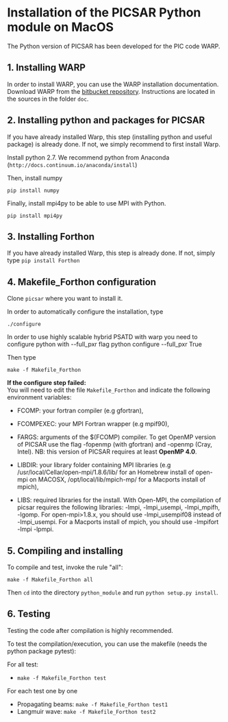 # **Installation of the PICSAR Python module on MacOS**

The Python version of PICSAR has been developed for the PIC code WARP.

## **1. Installing WARP**

In order to install WARP, you can use the WARP installation documentation.
Download WARP from the [bitbucket repository](https://bitbucket.org/berkeleylab/warp).
Instructions are located in the sources in the folder `doc`.

## **2. Installing python and packages for PICSAR**

If you have already installed Warp,
this step (installing python and useful package) is already done.
If not, we simply recommend to first install Warp.

Install python 2.7.
We recommend python from Anaconda (`http://docs.continuum.io/anaconda/install`)

Then, install numpy

```
pip install numpy
```

Finally, install mpi4py to be able to use MPI with Python.

```
pip install mpi4py
```

## **3. Installing Forthon**

If you have already installed Warp, this step is already done.
If not, simply type `pip install Forthon`

## **4. Makefile_Forthon configuration**

Clone `picsar` where you want to install it.

In order to automatically configure the installation, type
```
./configure
```
In order to use highly scalable hybrid PSATD with warp you need to configure python with --full_pxr flag
python configure --full_pxr True


Then type
```
make -f Makefile_Forthon
```

**If the configure step failed:**   
You will need to edit the file `Makefile_Forthon` and indicate the following environment variables:

- FCOMP: your fortran compiler (e.g gfortran),

- FCOMPEXEC: your MPI Fortran wrapper (e.g mpif90),

- FARGS: arguments of the $(FCOMP) compiler. To get OpenMP version of PICSAR use the flag -fopenmp (with gfortran) and -openmp (Cray, Intel). NB: this version of PICSAR requires at least **OpenMP 4.0**.  

- LIBDIR: your library folder containing MPI libraries (e.g /usr/local/Cellar/open-mpi/1.8.6/lib/ for an Homebrew install of open-mpi on MACOSX, /opt/local/lib/mpich-mp/ for a Macports install of mpich),

- LIBS: required libraries for the install. With Open-MPI, the compilation of picsar requires the following libraries: -lmpi, -lmpi_usempi, -lmpi_mpifh, -lgomp. For open-mpi>1.8.x, you should use -lmpi_usempif08 instead of -lmpi_usempi. For a Macports install of mpich, you should use -lmpifort -lmpi -lpmpi.   


## **5. Compiling and installing**


To compile and test, invoke the rule "all":
```
make -f Makefile_Forthon all
```
Then `cd` into the directory `python_module` and run `python setup.py install`.


## **6. Testing**

Testing the code after compilation is highly recommended.

To test the compilation/execution, you can use the makefile (needs the python package pytest):

  For all test:
  - `make -f Makefile_Forthon test`

  For each test one by one
  - Propagating beams:       `make -f Makefile_Forthon test1`
  - Langmuir wave:           `make -f Makefile_Forthon test2`
